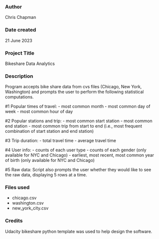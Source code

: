 ### Author
Chris Chapman

### Date created
21 June 2023

### Project Title
Bikeshare Data Analytics

### Description
Program accepts bike share data from cvs files (Chicago, New York, Washington) and
prompts the user to perform the following statistical computations.

#1 Popular times of travel:
    - most common month
    - most common day of week
    - most common hour of day

#2 Popular stations and trip:
    - most common start station
    - most common end station
    - most common trip from start to end (i.e., most frequent combination of start station and end station)

#3 Trip duration:
    - total travel time
    - average travel time

#4 User info:
    - counts of each user type
    - counts of each gender (only available for NYC and Chicago)
    - earliest, most recent, most common year of birth (only available for NYC and Chicago)

#5 Raw data:
    Script also prompts the user whether they would like to see the raw data, displaying 5 rows at a time.

### Files used
- chicago.csv
- washington.csv
- new_york_city.csv

### Credits
Udacity bikeshare python template was used to help design the software.


